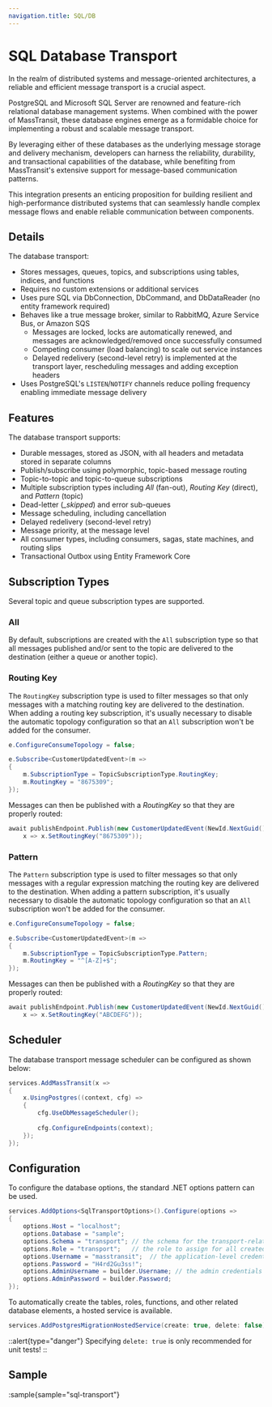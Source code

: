```yaml
---
navigation.title: SQL/DB
---
```


# SQL Database Transport


In the realm of distributed systems and message-oriented architectures, a reliable and efficient message transport is a crucial aspect.

PostgreSQL and Microsoft SQL Server are renowned and feature-rich relational database management systems. When combined with the power of
MassTransit, these database engines emerge as a formidable choice for implementing a robust and scalable message transport.

By leveraging either of these databases as the underlying message storage and delivery mechanism, developers can harness the reliability, durability, 
and transactional capabilities of the database, while benefiting from MassTransit's extensive support for message-based communication patterns.

This integration presents an enticing proposition for building resilient and high-performance distributed systems that can seamlessly handle 
complex message flows and enable reliable communication between components.

## Details

The database transport:

- Stores messages, queues, topics, and subscriptions using tables, indices, and functions
- Requires no custom extensions or additional services
- Uses pure SQL via DbConnection, DbCommand, and DbDataReader (no entity framework required)
- Behaves like a true message broker, similar to RabbitMQ, Azure Service Bus, or Amazon SQS
    - Messages are locked, locks are automatically renewed, and messages are acknowledged/removed once successfully consumed
    - Competing consumer (load balancing) to scale out service instances
    - Delayed redelivery (second-level retry) is implemented at the transport layer, rescheduling messages and adding exception headers
- Uses PostgreSQL's `LISTEN`/`NOTIFY` channels reduce polling frequency enabling immediate message delivery

## Features

The database transport supports:

- Durable messages, stored as JSON, with all headers and metadata stored in separate columns
- Publish/subscribe using polymorphic, topic-based message routing
- Topic-to-topic and topic-to-queue subscriptions
- Multiple subscription types including _All_ (fan-out), _Routing Key_ (direct), and _Pattern_ (topic)
- Dead-letter (*_skipped*) and error sub-queues
- Message scheduling, including cancellation
- Delayed redelivery (second-level retry)
- Message priority, at the message level
- All consumer types, including consumers, sagas, state machines, and routing slips
- Transactional Outbox using Entity Framework Core


## Subscription Types

Several topic and queue subscription types are supported. 

### All

By default, subscriptions are created with the `All` subscription type so that all messages
published and/or sent to the topic are delivered to the destination (either a queue or another topic).

### Routing Key

The `RoutingKey` subscription type is used to filter messages so that only messages with a matching routing key are delivered to the destination.
When adding a routing key subscription, it's usually necessary to disable the automatic topology configuration so that an `All` subscription won't be 
added for the consumer.

```csharp
e.ConfigureConsumeTopology = false;

e.Subscribe<CustomerUpdatedEvent>(m =>
{
    m.SubscriptionType = TopicSubscriptionType.RoutingKey;
    m.RoutingKey = "8675309";
});
```

Messages can then be published with a _RoutingKey_ so that they are properly routed:

```csharp
await publishEndpoint.Publish(new CustomerUpdatedEvent(NewId.NextGuid()),
    x => x.SetRoutingKey("8675309"));
```

### Pattern

The `Pattern` subscription type is used to filter messages so that only messages with a regular expression matching the routing key are delivered to the destination.
When adding a pattern subscription, it's usually necessary to disable the automatic topology configuration so that an `All` subscription won't be 
added for the consumer.

```csharp
e.ConfigureConsumeTopology = false;

e.Subscribe<CustomerUpdatedEvent>(m =>
{
    m.SubscriptionType = TopicSubscriptionType.Pattern;
    m.RoutingKey = "^[A-Z]+$";
});
```

Messages can then be published with a _RoutingKey_ so that they are properly routed:

```csharp
await publishEndpoint.Publish(new CustomerUpdatedEvent(NewId.NextGuid()),
    x => x.SetRoutingKey("ABCDEFG"));
```

## Scheduler

The database transport message scheduler can be configured as shown below:

```csharp
services.AddMassTransit(x =>
{
    x.UsingPostgres((context, cfg) =>
    {
        cfg.UseDbMessageScheduler();
    
        cfg.ConfigureEndpoints(context);
    });
});
```

## Configuration

To configure the database options, the standard .NET options pattern can be used.

```csharp
services.AddOptions<SqlTransportOptions>().Configure(options =>
{
    options.Host = "localhost";
    options.Database = "sample";
    options.Schema = "transport"; // the schema for the transport-related tables, etc. 
    options.Role = "transport";   // the role to assign for all created tables, functions, etc.
    options.Username = "masstransit";  // the application-level credentials to use
    options.Password = "H4rd2Gu3ss!";
    options.AdminUsername = builder.Username; // the admin credentials to create the tables, etc.
    options.AdminPassword = builder.Password;
});
```

To automatically create the tables, roles, functions, and other related database elements, a hosted service is available. 

```csharp
services.AddPostgresMigrationHostedService(create: true, delete: false);
```

::alert{type="danger"}
Specifying `delete: true` is only recommended for unit tests!
::

## Sample 

:sample{sample="sql-transport"}
